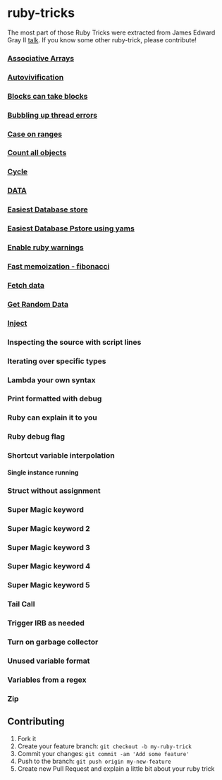 # ruby-tricks

The most part of those Ruby Tricks were extracted from James Edward Gray II [talk](https://www.youtube.com/watch?v=aBgnlBoIkVM). 
If you know some other ruby-trick, please contribute!

### [Associative Arrays](associative_arrays.rb)

### [Autovivification](autovivification.rb)

### [Blocks can take blocks](blocks_can_take_blocks.rb)

### [Bubbling up thread errors](bubbling_up_thread_errors.rb)

### [Case on ranges](case_on_ranges.rb)

### [Count all objects](count_all_objects.rb)

### [Cycle](cycle.rb)

### [DATA](data.rb)

### [Easiest Database store](easiest_database_pstore.rb)

### [Easiest Database Pstore using yams](easiest_datastore_pstore_yaml.rb)

### [Enable ruby warnings](enable_ruby_warnings.rb)

### [Fast memoization - fibonacci](fast_memoization_fibonacci.rb)

### [Fetch data](fetch_data.rb)

### [Get Random Data](get_random_data.rb)

### [Inject](inject.rb)

### Inspecting the source with script lines

### Iterating over specific types

### Lambda your own syntax

### Print formatted with debug

### Ruby can explain it to you

### Ruby debug flag

### Shortcut variable interpolation

#### Single instance running

### Struct without assignment 

### Super Magic keyword 

### Super Magic keyword 2  

### Super Magic keyword 3

### Super Magic keyword 4

### Super Magic keyword 5  

### Tail Call

### Trigger IRB as needed

### Turn on garbage collector 

### Unused variable format

### Variables from a regex

### Zip


## Contributing

1. Fork it
2. Create your feature branch: `git checkout -b my-ruby-trick`
3. Commit your changes: `git commit -am 'Add some feature'`
4. Push to the branch: `git push origin my-new-feature`
5. Create new Pull Request and explain a little bit about your ruby trick
